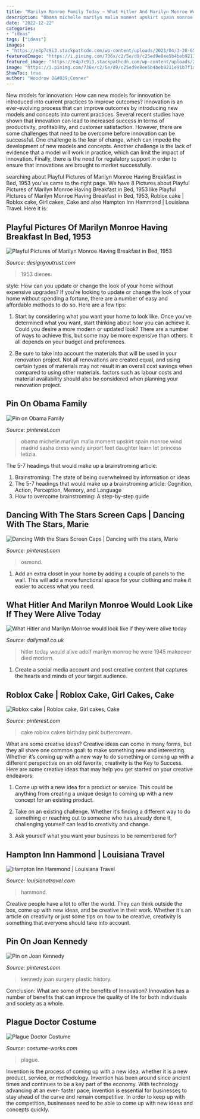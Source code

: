 ```yaml
---
title: "Marilyn Monroe Family Today ~ What Hitler And Marilyn Monroe Would Look Like If They Were Alive Today"
description: "Obama michelle marilyn malia moment upskirt spain monroe wind madrid sasha dress windy airport feet daughter learn let princess letizia"
date: "2022-12-22"
categories:
- "ideas"
tags: ["ideas"]
images:
- "https://e4p7c9i3.stackpathcdn.com/wp-content/uploads/2021/04/3-28-650x708.jpg?iv=260"
featuredImage: "https://i.pinimg.com/736x/c2/5e/d9/c25ed9e8ee5b4beb9211e91b7f1aeebb--kennedy-plastic-surgery.jpg"
featured_image: "https://e4p7c9i3.stackpathcdn.com/wp-content/uploads/2021/04/3-28-650x708.jpg?iv=260"
image: "https://i.pinimg.com/736x/c2/5e/d9/c25ed9e8ee5b4beb9211e91b7f1aeebb--kennedy-plastic-surgery.jpg"
ShowToc: true
author: "Woodrow O&#039;Conner"
---
```



New models for innovation: How can new models for innovation be introduced into current practices to improve outcomes?
Innovation is an ever-evolving process that can improve outcomes by introducing new models and concepts into current practices. Several recent studies have shown that innovation can lead to increased success in terms of productivity, profitability, and customer satisfaction. However, there are some challenges that need to be overcome before innovation can be successful. One challenge is the fear of change, which can impede the development of new models and concepts. Another challenge is the lack of evidence that a model will work in practice, which can limit the impact of innovation. Finally, there is the need for regulatory support in order to ensure that innovations are brought to market successfully.

	

		
searching about Playful Pictures of Marilyn Monroe Having Breakfast in Bed, 1953 you've came to the right page. We have 8 Pictures about Playful Pictures of Marilyn Monroe Having Breakfast in Bed, 1953 like Playful Pictures of Marilyn Monroe Having Breakfast in Bed, 1953, Roblox cake | Roblox cake, Girl cakes, Cake and also Hampton Inn Hammond | Louisiana Travel. Here it is:
		
    
## Playful Pictures Of Marilyn Monroe Having Breakfast In Bed, 1953

<img loading=lazy src="https://e4p7c9i3.stackpathcdn.com/wp-content/uploads/2021/04/3-28-650x708.jpg?iv=260" onerror="this.onerror=null;this.src='https://tse3.mm.bing.net/th?id=OIP.ed_W9IpI3GON8jRD6-D0cQHaIE&amp;pid=15.1';" alt="Playful Pictures of Marilyn Monroe Having Breakfast in Bed, 1953">

_Source: designyoutrust.com_

>1953 dienes. 

	

style: How can you update or change the look of your home without expensive upgrades?
If you're looking to update or change the look of your home without spending a fortune, there are a number of easy and affordable methods to do so. Here are a few tips: 
1. Start by considering what you want your home to look like. Once you've determined what you want, start thinking about how you can achieve it. Could you desire a more modern or updated look? There are a number of ways to achieve this, but some may be more expensive than others. It all depends on your budget and preferences. 

2. Be sure to take into account the materials that will be used in your renovation project. Not all renovations are created equal, and using certain types of materials may not result in an overall cost savings when compared to using other materials. factors such as labour costs and material availability should also be considered when planning your renovation project.

    
## Pin On Obama Family

<img loading=lazy src="https://i.pinimg.com/736x/fe/f5/e1/fef5e12fead38551d08abbb8bcc3d525--malia-obama-barack-obama.jpg" onerror="this.onerror=null;this.src='https://tse3.mm.bing.net/th?id=OIP.1r5VAaKM84ddRKDznQhktQHaLH&amp;pid=15.1';" alt="Pin on Obama Family">

_Source: pinterest.com_

>obama michelle marilyn malia moment upskirt spain monroe wind madrid sasha dress windy airport feet daughter learn let princess letizia. 

	

The 5-7 headings that would make up a brainstroming article:
1. Brainstroming: The state of being overwhelmed by information or ideas
2. The 5-7 headings that would make up a brainstroming article: Cognition, Action, Perception, Memory, and Language
3. How to overcome brainstroming: A step-by-step guide

    
## Dancing With The Stars Screen Caps | Dancing With The Stars, Marie

<img loading=lazy src="https://i.pinimg.com/736x/ab/b5/21/abb5212ac88c5e4cbe474b073d2f0b26--marie-osmond-dancing-with-the-stars.jpg" onerror="this.onerror=null;this.src='https://tse2.mm.bing.net/th?id=OIP.3rCVCeTUw4Ftl6abzPNW5gAAAA&amp;pid=15.1';" alt="Dancing With the Stars Screen Caps | Dancing with the stars, Marie">

_Source: pinterest.com_

>osmond. 

	

1. Add an extra closet in your home by adding a couple of panels to the wall. This will add a more functional space for your clothing and make it easier to access what you need.

    
## What Hitler And Marilyn Monroe Would Look Like If They Were Alive Today

<img loading=lazy src="https://i.dailymail.co.uk/i/pix/2008/06/18/article-1027464-01A3EE4300000578-347_224x423.jpg" onerror="this.onerror=null;this.src='https://tse3.mm.bing.net/th?id=OIP.pHzsKARDnIz8YaS9tDGmVACeEs&amp;pid=15.1';" alt="What Hitler and Marilyn Monroe would look like if they were alive today">

_Source: dailymail.co.uk_

>hitler today would alive adolf marilyn monroe he were 1945 makeover died modern. 

	

1. Create a social media account and post creative content that captures the hearts and minds of your target audience.

    
## Roblox Cake | Roblox Cake, Girl Cakes, Cake

<img loading=lazy src="https://i.pinimg.com/originals/86/67/aa/8667aa3cc5455c3cf79edc1eb320b707.jpg" onerror="this.onerror=null;this.src='https://tse2.mm.bing.net/th?id=OIP.a90Ppy2c2QVukA1EKoaJGwHaJ4&amp;pid=15.1';" alt="Roblox cake | Roblox cake, Girl cakes, Cake">

_Source: pinterest.com_

>cake roblox cakes birthday pink buttercream. 

	

What are some creative ideas?
Creative ideas can come in many forms, but they all share one common goal: to make something new and interesting. Whether it’s coming up with a new way to do something or coming up with a different perspective on an old favorite, creativity is the Key to Success. Here are some creative ideas that may help you get started on your creative endeavors: 
1. Come up with a new idea for a product or service. This could be anything from creating a unique design to coming up with a new concept for an existing product.

2. Take on an existing challenge. Whether it’s finding a different way to do something or reaching out to someone who has already done it, challenging yourself can lead to creativity and change.

3. Ask yourself what you want your business to be remembered for?

    
## Hampton Inn Hammond | Louisiana Travel

<img loading=lazy src="https://www.louisianatravel.com/sites/default/files/listing_images/profile/2468/DSC_0240.JPG" onerror="this.onerror=null;this.src='https://tse1.mm.bing.net/th?id=OIP.srIrZbQBoitV2lHQO6w0bwHaE7&amp;pid=15.1';" alt="Hampton Inn Hammond | Louisiana Travel">

_Source: louisianatravel.com_

>hammond. 

	

Creative people have a lot to offer the world. They can think outside the box, come up with new ideas, and be creative in their work. Whether it's an article on creativity or just some tips on how to be creative, creativity is something that everyone should take into account.

    
## Pin On Joan Kennedy

<img loading=lazy src="https://i.pinimg.com/736x/c2/5e/d9/c25ed9e8ee5b4beb9211e91b7f1aeebb--kennedy-plastic-surgery.jpg" onerror="this.onerror=null;this.src='https://tse1.mm.bing.net/th?id=OIP.-txL2eoERKvMd2TKHXa3rwHaJQ&amp;pid=15.1';" alt="Pin on Joan Kennedy">

_Source: pinterest.com_

>kennedy joan surgery plastic history. 

	

Conclusion: What are some of the benefits of Innovation?
Innovation has a number of benefits that can improve the quality of life for both individuals and society as a whole.

    
## Plague Doctor Costume

<img loading=lazy src="https://photos.costume-works.com/full/plague_doctor-30741-1.jpg" onerror="this.onerror=null;this.src='https://tse2.mm.bing.net/th?id=OIP.-d_mZZRuI1BrenDfJcvPMQHaJ3&amp;pid=15.1';" alt="Plague Doctor Costume">

_Source: costume-works.com_

>plague. 

	

Invention is the process of coming up with a new idea, whether it is a new product, service, or methodology. Invention has been around since ancient times and continues to be a key part of the economy. With technology advancing at an ever- faster pace, invention is essential for businesses to stay ahead of the curve and remain competitive. In order to keep up with the competition, businesses need to be able to come up with new ideas and concepts quickly.

